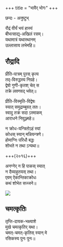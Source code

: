 +++
title = "भावैर् भोगः"
+++

छन्दः \- अनुष्टुभ्

रौद्रं वीर्यं भयं हास्यं  
बीभत्साद्य्-अखिलं रसम्।  
यथामात्रं यथास्थानम्  
उल्लासाय लभेमहि॥

## रौद्रादि

प्रीति-पात्रम् पुरस् कृत्य  
तद्-विरुद्धस्य निग्रहे।  
द्वेषो गुणी-कृतश् चेत् स  
तक्रे लवणवद् भवेत्॥ 

प्रीति-विस्मृति-विद्वेषः  
स्यात् समुद्राम्बुवत् ततः।  
स्वादु तक्रं सदा ऽस्माकम्  
आराधने नियुञ्ज्महे॥

न क्रोध-यन्त्रितोऽहं स्यां  
कोधस् स्यान् मन्नियन्त्रणे।  
होमाग्निः परिधौ बद्धः  
शोभते न तथा ऽन्यथा॥

+++(२०१६)+++

अनग्नेर् न हि पाकस् स्यात्  
न दैव्याहुतयस् तथा।  
एवम् ऐकान्तिकाक्रोधः  
कथं शोभेत सज्जने॥

[![](http://i.imgur.com/P2bGwZw.jpg)](http://i.imgur.com/P2bGwZw.jpg)

## चमत्कृतिः

तृप्ति-दायक-भक्ष्याशे  
मुखे चमत्कृतिर् यथा।  
चमत्-चमत्-कृतिस् स्यान् मे  
रसिकस्य पुनः पुनः॥

